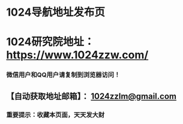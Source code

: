 


# 1024导航地址发布页
# 1024研究院地址： https://www.1024zzw.com/



### 微信用户和QQ用户请复制到浏览器访问！
## 【自动获取地址邮箱】： 1024zzlm@gmail.com


### 重要提示：收藏本页面，天天发大财
